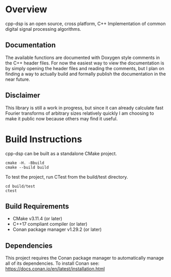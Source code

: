 # Overview

cpp-dsp is an open source, cross platform, C++ Implementation of common digital
signal processing algorithms.

## Documentation

The available functions are documented with Doxygen style comments in the C++
header files. For now the easiest way to view the documentation is by simply
opening the header files and reading the comments, but I plan on finding a way
to actually build and formally publish the documentation in the near future.

## Disclaimer

This library is still a work in progress, but since it can already calculate
fast Fourier transforms of arbitrary sizes relatively quickly I am choosing to
make it public now because others may find it useful.

# Build Instructions

cpp-dsp can be built as a standalone CMake project.

    cmake -H. -Bbuild
    cmake --build build

To test the project, run CTest from the build/test directory.

    cd build/test
    ctest

## Build Requirements

* CMake v3.11.4 (or later)
* C++17 compliant compiler (or later)
* Conan package manager v1.29.2 (or later)

## Dependencies

This project requires the Conan package manager to automatically manage all of
its dependencies. To install Conan see:
https://docs.conan.io/en/latest/installation.html
